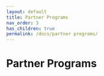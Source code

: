 ```yaml
---
layout: default
title: Partner Programs
nav_order: 3
has_children: true
permalink: /docs/partner programs/
---
```


# Partner Programs